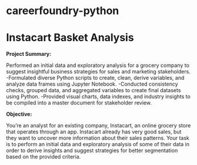 # careerfoundry-python

# Instacart Basket Analysis

**Project Summary:**

Performed an initial data and exploratory analysis for a grocery company to suggest insightful business strategies for sales and marketing stakeholders.
-Formulated diverse Python scripts to create, clean, derive variables, and analyze data frames using Jupyter Notebook.
-Conducted consistency checks, grouped data, and aggregated variables to create final datasets using Python.
-Provided visual charts, data indexes, and industry insights to be compiled into a master document for stakeholder review.


**Objective:**

You’re an analyst for an existing company, Instacart, an online grocery store
that operates through an app. Instacart already has very good sales, but they
want to uncover more information about their sales patterns. Your task is to
perform an initial data and exploratory analysis of some of their data in order
to derive insights and suggest strategies for better segmentation based on
the provided criteria.
